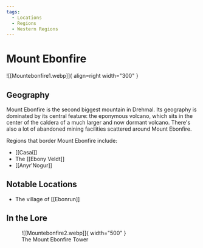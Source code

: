 ```yaml
---
tags:
  - Locations
  - Regions
  - Western Regions
---
```


# Mount Ebonfire

![[Mountebonfire1.webp]]{ align=right width="300" }

## Geography

Mount Ebonfire is the second biggest mountain in Drehmal. Its geography is dominated by its central feature: the eponymous volcano, which sits in the center of the caldera of a much larger and now dormant volcano. There's also a lot of abandoned mining facilities scattered around Mount Ebonfire.

Regions that border Mount Ebonfire include:

- [[Casai]]
- The [[Ebony Veldt]]
- [[Anyr'Nogur]]

## Notable Locations

- The village of [[Ebonrun]]

## In the Lore 


<figure markdown>
  ![[Mountebonfire2.webp]]{ width="500" }
  <figcaption>The Mount Ebonfire Tower</figcaption>
</figure>
